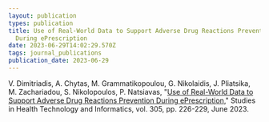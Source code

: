 ```yaml
---
layout: publication
types: publication
title: Use of Real-World Data to Support Adverse Drug Reactions Prevention
  During ePrescription
date: 2023-06-29T14:02:29.570Z
tags: journal_publications
publication_date: 2023-06-29
---
```

V. Dimitriadis, A. Chytas, M. Grammatikopoulou, G. Nikolaidis, J. Pliatsika, M. Zachariadou, S. Nikolopoulos, P. Natsiavas, "[Use of Real-World Data to Support Adverse Drug Reactions Prevention During ePrescription](https://ebooks.iospress.nl/doi/10.3233/SHTI230469)," Studies in Health Technology and Informatics, vol. 305, pp. 226-229, June 2023.